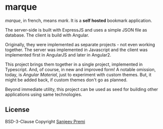 # marque

_marque_, in french, means _mark_. It is a **self hosted** bookmark application.

The server-side is built with ExpressJS and uses a simple JSON file as database.
The client is build with Angular.

Originally, they were implemented as separate projects - not even working together.
The server was implemented in Javascript and the client was implemented first in
AngularJS and later in Angular2.

This project brings them together in a single project, implemented in Typescript.
And, of course, in new and improved form! A notable omission, today, is _Angular
Material_, just to experiment with custom themes. But, it might be added back, if
custom themes don't go as planned.

Beyond immediate utility, this project can be used as seed for building other
applications using same technologies.

## License
BSD-3-Clause Copyright [Sanjeev Premi](https://github.com/spremi)
